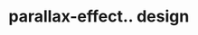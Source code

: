 # parallax-effect.. design                                                                                                                                                                                                                                              
                                     


